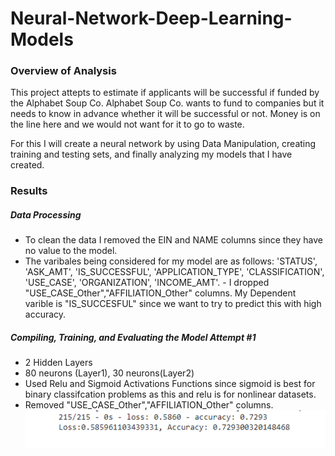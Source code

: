 # Neural-Network-Deep-Learning-Models

### Overview of Analysis

This project attepts to estimate if applicants will be successful if funded by the Alphabet Soup Co. Alphabet Soup Co. wants to fund to companies but it needs to know in advance whether it will be successful or not. Money is on the line here and we would not want for it to go to waste.

For this I will create a neural network by using Data Manipulation, creating training and testing sets, and finally analyzing my models that I have created.

### Results

##### Data Processing

- To clean the data I removed the EIN and NAME columns since they have no value to the model.
- The varibales being considered for my model are as follows: 'STATUS', 'ASK_AMT', 'IS_SUCCESSFUL', 'APPLICATION_TYPE', 'CLASSIFICATION', 'USE_CASE', 'ORGANIZATION', 'INCOME_AMT'. - I dropped "USE_CASE_Other","AFFILIATION_Other" columns.
  My Dependent varible is "IS_SUCCESFUL" since we want to try to predict this with high accuracy.
  
##### Compiling, Training, and Evaluating the Model Attempt #1

- 2 Hidden Layers
- 80 neurons (Layer1), 30 neurons(Layer2)
- Used Relu and Sigmoid Activations Functions since sigmoid is best for binary classifcation problems as this and relu is for nonlinear datasets.
- Removed "USE_CASE_Other","AFFILIATION_Other" columns.
![img1](https://github.com/ritwikthakar/Neural-Network-Deep-Learning-Models/blob/main/images/img1.PNG)

